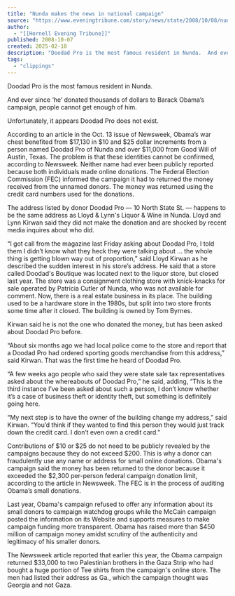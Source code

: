 ```yaml
---
title: "Nunda makes the news in national campaign"
source: "https://www.eveningtribune.com/story/news/state/2008/10/08/nunda-makes-news-in-national/44899859007/"
author:
  - "[[Hornell Evening Tribune]]"
published: 2008-10-07
created: 2025-02-10
description: "Doodad Pro is the most famous resident in Nunda.  And ever since ‘he’ donated thousands of dollars to Barack Obama’s campaign, people cannot get enough of him.  Unfortunately, it appears Doodad Pro…"
tags:
  - "clippings"
---
```

Doodad Pro is the most famous resident in Nunda.

And ever since ‘he’ donated thousands of dollars to Barack Obama’s campaign, people cannot get enough of him.

Unfortunately, it appears Doodad Pro does not exist.

According to an article in the Oct. 13 issue of Newsweek, Obama’s war chest benefited from $17,130 in $10 and $25 dollar increments from a person named Doodad Pro of Nunda and over $11,000 from Good Will of Austin, Texas. The problem is that these identities cannot be confirmed, according to Newsweek. Neither name had ever been publicly reported because both individuals made online donations. The Federal Election Commission (FEC) informed the campaign it had to returned the money received from the unnamed donors. The money was returned using the credit card numbers used for the donations. 

The address listed by donor Doodad Pro — 10 North State St. — happens to be the same address as Lloyd & Lynn's Liquor & Wine in Nunda. Lloyd and Lynn Kirwan said they did not make the donation and are shocked by recent media inquires about who did.

“I got call from the magazine last Friday asking about Doodad Pro, I told them I didn’t know what they heck they were talking about ... the whole thing is getting blown way out of proportion,” said Lloyd Kirwan as he described the sudden interest in his store’s address. He said that a store called Doodad's Boutique was located next to the liquor store, but closed last year. The store was a consignment clothing store with knick-knacks for sale operated by Patricia Cutler of Nunda, who was not available for comment. Now, there is a real estate business in its place. The building used to be a hardware store in the 1980s, but split into two store fronts some time after it closed. The building is owned by Tom Byrnes.

Kirwan said he is not the one who donated the money, but has been asked about Doodad Pro before.

“About six months ago we had local police come to the store and report that a Doodad Pro had ordered sporting goods merchandise from this address,” said Kirwan. That was the first time he heard of Doodad Pro.

“A few weeks ago people who said they were state sale tax representatives asked about the whereabouts of Doodad Pro,” he said, adding, “This is the third instance I’ve been asked about such a person, I don’t know whether it’s a case of business theft or identity theft, but something is definitely going here.

“My next step is to have the owner of the building change my address,” said Kirwan. “You’d think if they wanted to find this person they would just track down the credit card. I don’t even own a credit card."

Contributions of $10 or $25 do not need to be publicly revealed by the campaigns because they do not exceed $200. This is why a donor can fraudulently use any name or address for small online donations. Obama's campaign said the money has been returned to the donor because it exceeded the $2,300 per-person federal campaign donation limit, according to the article in Newsweek. The FEC is in the process of auditing Obama’s small donations.

Last year, Obama's campaign refused to offer any information about its small donors to campaign watchdog groups while the McCain campaign posted the information on its Website and supports measures to make campaign funding more transparent. Obama has raised more than $450 million of campaign money amidst scrutiny of the authenticity and legitimacy of his smaller donors.

The Newsweek article reported that earlier this year, the Obama campaign returned $33,000 to two Palestinian brothers in the Gaza Strip who had bought a huge portion of Tee shirts from the campaign's online store. The men had listed their address as Ga., which the campaign thought was Georgia and not Gaza.